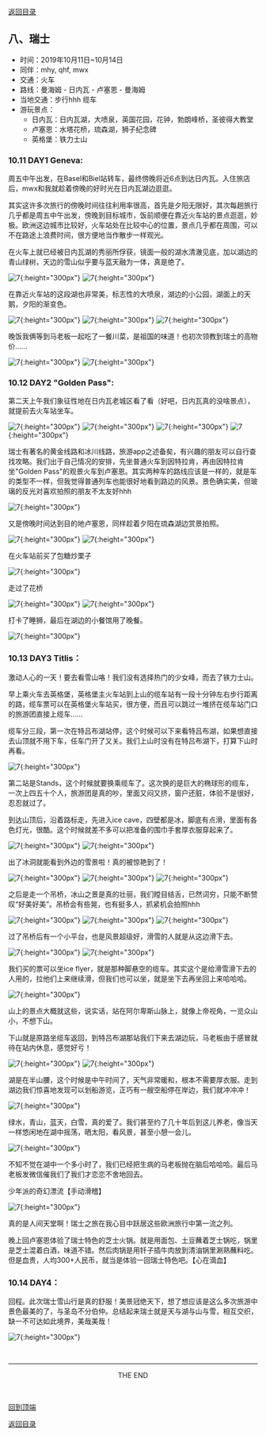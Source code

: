 [返回目录](README.md)

## 八、瑞士

- 时间：2019年10月11日~10月14日
- 同伴：mhy, qhf, mwx
- 交通：火车
- 路线：曼海姆 - 日内瓦 - 卢塞恩 - 曼海姆
- 当地交通：步行hhh 缆车
- 游玩景点：
    - 日内瓦：日内瓦湖，大喷泉，英国花园，花钟，勃朗峰桥，圣彼得大教堂
    - 卢塞恩：水塔花桥，琉森湖，狮子纪念碑
    - 英格堡：铁力士山

### 10.11 DAY1 Geneva: 

周五中午出发，在Basel和Biel站转车，最终傍晚将近6点到达日内瓦。入住旅店后，mwx和我就趁着傍晚的好时光在日内瓦湖边逛逛。

其实这许多次旅行的傍晚时间往往利用率很高，首先是夕阳无限好，其次每趟旅行几乎都是周五中午出发，傍晚到目标城市，饭前顺便在靠近火车站的景点逛逛，妙极。欧洲这边城市比较好，火车站处在比较中心的位置，景点几乎都在周围，可以不在路途上浪费时间，很方便地当作散步一样观光。

在火车上就已经被日内瓦湖的秀丽所俘获，镜面一般的湖水清澈见底，加以湖边的青山绿树，天边的雪山似乎要与蓝天融为一体，真是绝了。

![7](swiss_images/geneva1.JPG){:height="300px"}
![7](swiss_images/geneva2.JPG){:height="300px"}

在靠近火车站的这段湖也非常美，标志性的大喷泉，湖边的小公园，湖面上的天鹅，夕阳的渐变色。

![7](swiss_images/geneva3.JPG){:height="300px"}
![7](swiss_images/geneva4.JPG){:height="300px"}
![7](swiss_images/geneva5.JPG){:height="300px"}

晚饭我俩等到马老板一起吃了一餐川菜，是祖国的味道！也初次领教到瑞士的高物价……

![7](swiss_images/geneva6.JPG){:height="300px"}
![7](swiss_images/geneva7.JPG){:height="300px"}

### 10.12 DAY2 "Golden Pass": 

第二天上午我们象征性地在日内瓦老城区看了看（好吧，日内瓦真的没啥景点），就提前去火车站坐车。

![7](swiss_images/geneva8.JPG){:height="300px"}
![7](swiss_images/geneva9.JPG){:height="300px"}
![7](swiss_images/geneva10.JPG){:height="300px"}
![7](swiss_images/geneva11.JPG){:height="300px"}

瑞士有著名的黄金线路和冰川线路，旅游app之述备矣，有兴趣的朋友可以自行查找攻略。我们出于自己情况的安排，先坐普通火车到因特拉肯，再由因特拉肯坐"Golden Pass"的观景火车到卢塞恩。其实两种车的路线应该是一样的，就是车的类型不一样，但我觉得普通列车也能很好地看到路边的风景。景色确实美，但玻璃的反光对喜欢拍照的朋友不太友好hhh

![7](swiss_images/train1.JPG){:height="300px"}

又是傍晚时间达到目的地卢塞恩，同样趁着夕阳在琉森湖边赏景拍照。

![7](swiss_images/luzern2.JPG){:height="300px"}
![7](swiss_images/luzern3.JPG){:height="300px"}

在火车站前买了包糖炒栗子

![7](swiss_images/luzern1.JPG){:height="300px"}

走过了花桥

![7](swiss_images/luzern4.JPG){:height="300px"}
![7](swiss_images/luzern6.JPG){:height="300px"}

打卡了睡狮，最后在湖边的小餐馆用了晚餐。

![7](swiss_images/luzern5.JPG){:height="300px"}

### 10.13 DAY3 Titlis：

激动人心的一天！要去看雪山咯！我们没有选择热门的少女峰，而去了铁力士山。

早上乘火车去英格堡，英格堡主火车站到上山的缆车站有一段十分钟左右步行距离的路，缆车票可以在英格堡火车站买，很方便，而且可以跳过一堆挤在缆车站门口的旅游团直接上缆车……

缆车分三段，第一次在特吕布湖站停，这个时候可以下来看特吕布湖，如果想直接去山顶就不用下车，任车门开了又关。我们上山时没有在特吕布湖下，打算下山时再看。

![7](swiss_images/titlis1.JPG){:height="300px"}

第二站是Stands，这个时候就要换乘缆车了。这次换的是巨大的椭球形的缆车，一次上四五十个人，旅游团是真的吵，里面又闷又挤，窗户还脏，体验不是很好，忍忍就过了。

到达山顶后，沿着路标走，先进入ice cave，四壁都是冰，脚底有点滑，里面有各色灯光，很酷。这个时候就差不多可以把准备的围巾手套厚衣服穿起来了。

![7](swiss_images/titlis2.JPG){:height="300px"}
![7](swiss_images/titlis3.JPG){:height="300px"}

出了冰洞就能看到外边的雪景啦！真的被惊艳到了！

![7](swiss_images/titlis7.JPG){:height="300px"}
![7](swiss_images/titlis8.JPG){:height="300px"}
![7](swiss_images/titlis12.JPG){:height="300px"}

之后是走一个吊桥，冰山之景是真的壮丽，我们瞠目结舌，已然词穷，只能不断赞叹“好美好美”。吊桥会有些晃，也有挺多人，抓紧机会拍照hhh

![7](swiss_images/titlis4.JPG){:height="300px"}
![7](swiss_images/titlis5.JPG){:height="300px"}
![7](swiss_images/titlis10.JPG){:height="300px"}

过了吊桥后有一个小平台，也是风景超级好，滑雪的人就是从这边滑下去。

![7](swiss_images/titlis6.JPG){:height="300px"}
![7](swiss_images/titlis9.JPG){:height="300px"}

我们买的票可以坐ice flyer，就是那种脚悬空的缆车。其实这个是给滑雪滑下去的人用的，拉他们上来继续滑，但我们也可以坐，就是坐下去再坐回上来哈哈哈。

![7](swiss_images/titlis11.JPG){:height="300px"}

山上的景点大概就这些，说实话，站在阿尔卑斯山脉上，就像上帝视角，一览众山小，不想下山。

下山就是原路坐缆车返回，到特吕布湖那站我们下来去湖边玩，马老板由于感冒就待在站内休息，感觉好亏！

![7](swiss_images/titlis13.JPG){:height="300px"}
![7](swiss_images/titlis14.JPG){:height="300px"}

湖是在半山腰，这个时候是中午时间了，天气非常暖和，根本不需要厚衣服。走到湖边我们惊喜地发现可以划船游览，正巧有一艘空船停在岸边，我们就冲冲冲！

![7](swiss_images/titlis16.JPG){:height="300px"}

绿水，青山，蓝天，白雪，真的爱了。我们甚至约了几十年后到这儿养老，像当天一样悠闲地在湖中摇荡，晒太阳，看风景，甚至小憩一会儿。

![7](swiss_images/titlis15.JPG){:height="300px"}

不知不觉在湖中一个多小时了，我们已经把生病的马老板抛在脑后哈哈哈。最后马老板发微信催我们了我们才恋恋不舍地回去。

少年派的奇幻漂流【手动滑稽】

![7](swiss_images/titlis17.JPG){:height="300px"}

真的是人间天堂啊！瑞士之旅在我心目中跃居这些欧洲旅行中第一流之列。

晚上回卢塞恩体验了瑞士特色的芝士火锅。就是用面包、土豆蘸着芝士锅吃，锅里是芝士混着白酒，味道不错。然后肉锅是用钎子插牛肉放到清油锅里涮熟蘸料吃。但是血贵，人均300+人民币，就当是体验一回瑞士特色吧。【心在滴血】

### 10.14 DAY4：

回程。此次瑞士雪山行是真的舒服！美景冠绝天下，想了想应该是这么多次旅游中景色最美的了，与圣岛不分伯仲。总结起来瑞士就是天与湖与山与雪，相互交织，缺一不可达如此境界，美哉美哉！

![7](swiss_images/titlis18.JPG){:height="300px"}

&nbsp;

---
<center>THE END</center>

&nbsp;

[回到顶端](#八瑞士)

[返回目录](README.md)